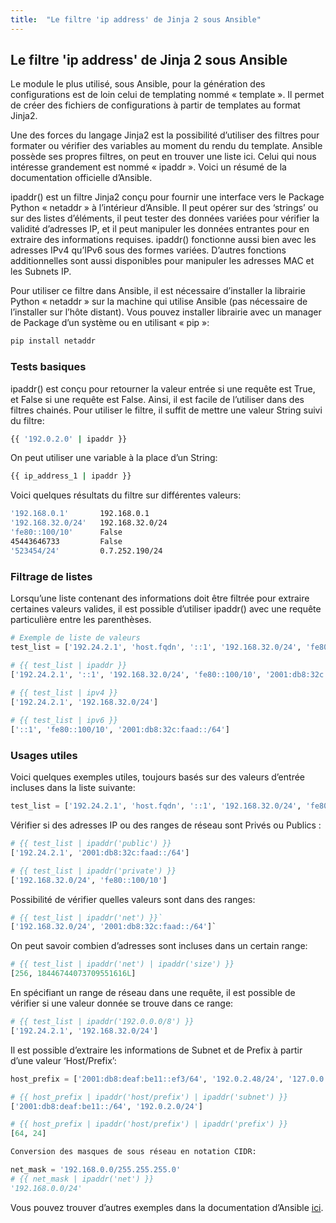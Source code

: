 ```yaml
---
title:  "Le filtre 'ip address' de Jinja 2 sous Ansible"
---
```


## Le filtre 'ip address' de Jinja 2 sous Ansible

Le module le plus utilisé, sous Ansible, pour la génération des configurations est de loin celui de templating nommé « template ».
Il permet de créer des fichiers de configurations à partir de templates au format Jinja2.

Une des forces du langage Jinja2 est la possibilité d’utiliser des filtres pour formater ou vérifier des variables au moment du rendu du template.
Ansible possède ses propres filtres, on peut en trouver une liste ici.
Celui qui nous intéresse grandement est nommé « ipaddr ».
Voici un résumé de la documentation officielle d’Ansible.

ipaddr() est un filtre Jinja2 conçu pour fournir une interface vers le Package Python « netaddr » à l’intérieur d’Ansible. Il peut opérer sur des ‘strings’ ou sur des listes d’éléments, il peut tester des données variées pour vérifier la validité d’adresses IP, et il peut manipuler les données entrantes pour en extraire des informations requises.
ipaddr() fonctionne aussi bien avec les adresses IPv4 qu’IPv6 sous des formes variées. D’autres fonctions additionnelles sont aussi disponibles pour manipuler les adresses MAC et les Subnets IP.

Pour utiliser ce filtre dans Ansible, il est nécessaire d’installer la librairie Python « netaddr » sur la machine qui utilise Ansible (pas nécessaire de l’installer sur l’hôte distant).
Vous pouvez installer librairie avec un manager de Package d’un système ou en utilisant « pip »:

```bash
pip install netaddr
```

### Tests basiques

ipaddr() est conçu pour retourner la valeur entrée si une requête est True, et False si une requête est False. Ainsi, il est facile de l’utiliser dans des filtres chainés. Pour utiliser le filtre, il suffit de mettre une valeur String suivi du filtre:

```bash
{{ '192.0.2.0' | ipaddr }}
```

On peut utiliser une variable à la place d’un String:

```bash
{{ ip_address_1 | ipaddr }}
```

Voici quelques résultats du filtre sur différentes valeurs:

```bash
'192.168.0.1'       192.168.0.1
'192.168.32.0/24'   192.168.32.0/24
'fe80::100/10'      False
45443646733         False
'523454/24'         0.7.252.190/24
```

### Filtrage de listes

Lorsqu’une liste contenant des informations doit être filtrée pour extraire certaines valeurs valides, il est possible d’utiliser ipaddr() avec une requête particulière entre les parenthèses.

```python
# Exemple de liste de valeurs
test_list = ['192.24.2.1', 'host.fqdn', '::1', '192.168.32.0/24', 'fe80::100/10', True, '', '42540766412265424405338506004571095040/64']

# {{ test_list | ipaddr }}
['192.24.2.1', '::1', '192.168.32.0/24', 'fe80::100/10', '2001:db8:32c:faad::/64']
 
# {{ test_list | ipv4 }}
['192.24.2.1', '192.168.32.0/24']

# {{ test_list | ipv6 }}
['::1', 'fe80::100/10', '2001:db8:32c:faad::/64']
```

### Usages utiles
Voici quelques exemples utiles, toujours basés sur des valeurs d’entrée incluses dans la liste suivante:

```python
test_list = ['192.24.2.1', 'host.fqdn', '::1', '192.168.32.0/24', 'fe80::100/10', True, '', '42540766412265424405338506004571095040/64']
```

Vérifier si des adresses IP ou des ranges de réseau sont Privés ou Publics :

```python
# {{ test_list | ipaddr('public') }}
['192.24.2.1', '2001:db8:32c:faad::/64']

# {{ test_list | ipaddr('private') }}
['192.168.32.0/24', 'fe80::100/10']
```

Possibilité de vérifier quelles valeurs sont dans des ranges:

```python
# {{ test_list | ipaddr('net') }}`
['192.168.32.0/24', '2001:db8:32c:faad::/64']`
```

On peut savoir combien d’adresses sont incluses dans un certain range:

```python
# {{ test_list | ipaddr('net') | ipaddr('size') }}
[256, 18446744073709551616L]
```

En spécifiant un range de réseau dans une requête, il est possible de vérifier si une valeur donnée se trouve dans ce range:

```python
# {{ test_list | ipaddr('192.0.0.0/8') }}
['192.24.2.1', '192.168.32.0/24']
```

Il est possible d’extraire les informations de Subnet et de Prefix à partir d’une valeur ‘Host/Prefix’:

```python
host_prefix = ['2001:db8:deaf:be11::ef3/64', '192.0.2.48/24', '127.0.0.1', '192.168.0.0/16']

# {{ host_prefix | ipaddr('host/prefix') | ipaddr('subnet') }}
['2001:db8:deaf:be11::/64', '192.0.2.0/24']

# {{ host_prefix | ipaddr('host/prefix') | ipaddr('prefix') }}
[64, 24]

Conversion des masques de sous réseau en notation CIDR:

net_mask = '192.168.0.0/255.255.255.0'
# {{ net_mask | ipaddr('net') }}
'192.168.0.0/24'
```

Vous pouvez trouver d’autres exemples dans la documentation d’Ansible [ici](https://docs.ansible.com/ansible/latest/user_guide/playbooks_filters_ipaddr.html).


